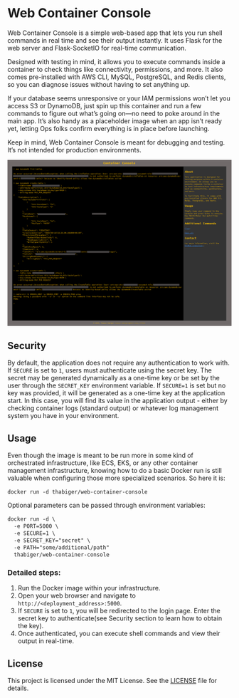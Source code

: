 # Web Container Console

Web Container Console is a simple web-based app that lets you run shell commands in real time and see their output instantly. It uses Flask for the web server and Flask-SocketIO for real-time communication.

Designed with testing in mind, it allows you to execute commands inside a container to check things like connectivity, permissions, and more. It also comes pre-installed with AWS CLI, MySQL, PostgreSQL, and Redis clients, so you can diagnose issues without having to set anything up.

If your database seems unresponsive or your IAM permissions won’t let you access S3 or DynamoDB, just spin up this container and run a few commands to figure out what’s going on—no need to poke around in the main app. It’s also handy as a placeholder image when an app isn’t ready yet, letting Ops folks confirm everything is in place before launching.

Keep in mind, Web Container Console is meant for debugging and testing. It’s not intended for production environments.

![Container Console](container-console.png)

## Security

By default, the application does not require any authentication to work with. If `SECURE` is set to `1`, users must authenticate using the secret key. The secret may be generated dynamically as a one-time key or be set by the user through the `SECRET_KEY` environment variable. If `SECURE=1` is set but no key was provided, it will be generated as a one-time key at the application start. In this case, you will find its value in the application output - either by checking container logs (standard output) or whatever log management system you have in your environment.

## Usage

Even though the image is meant to be run more in some kind of orchestrated infrastructure, like ECS, EKS, or any other container management infrastructure, knowing how to do a basic Docker run is still valuable when configuring those more specialized scenarios. So here it is:

    docker run -d thabiger/web-container-console

Optional parameters can be passed through environment variables:

    docker run -d \
      -e PORT=5000 \
      -e SECURE=1 \
      -e SECRET_KEY="secret" \
      -e PATH="some/additional/path"
      thabiger/web-container-console

### Detailed steps:

1. Run the Docker image within your infrastructure.
2. Open your web browser and navigate to `http://<deployment_address>:5000`.
3. If `SECURE` is set to `1`, you will be redirected to the login page. Enter the secret key to authenticate(see Security section to learn how to obtain the key). 
4. Once authenticated, you can execute shell commands and view their output in real-time.

## License

This project is licensed under the MIT License. See the [LICENSE](LICENSE) file for details.
